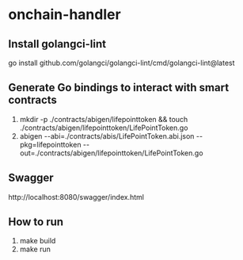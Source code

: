 # onchain-handler
## Install golangci-lint
go install github.com/golangci/golangci-lint/cmd/golangci-lint@latest
## Generate Go bindings to interact with smart contracts
1. mkdir -p ./contracts/abigen/lifepointtoken && touch ./contracts/abigen/lifepointtoken/LifePointToken.go
2. abigen --abi=./contracts/abis/LifePointToken.abi.json --pkg=lifepointtoken --out=./contracts/abigen/lifepointtoken/LifePointToken.go
## Swagger
http://localhost:8080/swagger/index.html
## How to run
1. make build
2. make run
